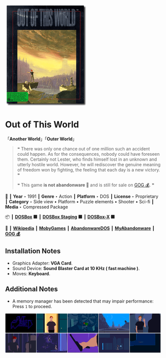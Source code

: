 ![](Thumbnail.png "application-thumbnail")

# Out of This World

「**Another World**」「**Outer World**」

> ❝ There was only one chance out of one million such an accident could happen. As for the consequences, nobody could have foreseen them. Certainly not Lester, who finds himself lost in an unknown and utterly hostile world. However, he will rediscover the genuine meaning of freedom won by fighting, the feeling that each day is a new victory. ❞
>
> ❝ This game **is not abandonware 🚫** and is still for sale on [GOG 💰](https://www.gog.com/en/game/another_world_20th_anniversary_edition). ❞
>

📌 ┃ **Year** ‣ 1991 ┃ **Genre** ‣ Action ┃ **Platform** ‣ DOS ┃ **License** ‣ Proprietary ┃ **Category** ‣ Side view • Platform • Puzzle elements • Shooter • Sci-fi ┃ **Media** ‣ Compressed Package 

📦 ┃ **[DOSBox](https://www.dosbox.com/) 🟩** ┃ **[DOSBox Staging](https://dosbox-staging.github.io/) 🟩** ┃ **[DOSBox-X](https://dosbox-x.com/) 🟩** 

📎 ┃ **[Wikipedia](https://en.wikipedia.org/wiki/Another_World_(video_game))** ┃ **[MobyGames](https://www.mobygames.com/game/564/out-of-this-world/)** ┃ **[AbandonwareDOS](https://www.abandonwaredos.com/abandonware-game.php?abandonware=Another+World&gid=1410)** ┃ **[MyAbandonware](https://www.myabandonware.com/game/out-of-this-world-18g)** ┃ **[GOG 💰](https://www.gog.com/en/game/another_world_20th_anniversary_edition)** 

## Installation Notes
- Graphics Adapter: **VGA Card**.
- Sound Device: **Sound Blaster Card at 10 KHz ( fast machine )**.
- Moves: **Keyboard**.

## Additional Notes
- A memory manager has been detected that may impair performance: Press `1` to proceed.

![](Montage.png "Out of This World")

